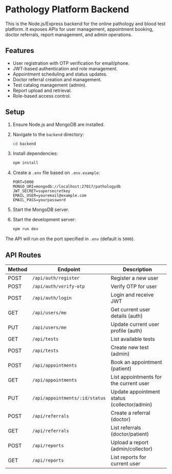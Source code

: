 # Pathology Platform Backend

This is the Node.js/Express backend for the online pathology and blood test platform. It exposes APIs for user management, appointment booking, doctor referrals, report management, and admin operations.

## Features

- User registration with OTP verification for email/phone.
- JWT-based authentication and role management.
- Appointment scheduling and status updates.
- Doctor referral creation and management.
- Test catalog management (admin).
- Report upload and retrieval.
- Role-based access control.

## Setup

1. Ensure Node.js and MongoDB are installed.
2. Navigate to the `backend` directory:

   ```bash
   cd backend
   ```

3. Install dependencies:

   ```bash
   npm install
   ```

4. Create a `.env` file based on `.env.example`:

   ```env
   PORT=5000
   MONGO_URI=mongodb://localhost:27017/pathologydb
   JWT_SECRET=supersecretkey
   EMAIL_USER=youremail@example.com
   EMAIL_PASS=yourpassword
   ```

5. Start the MongoDB server.

6. Start the development server:

   ```bash
   npm run dev
   ```

The API will run on the port specified in `.env` (default is `5000`).

## API Routes

| Method | Endpoint | Description |
|-------|----------|-------------|
| POST | `/api/auth/register` | Register a new user |
| POST | `/api/auth/verify-otp` | Verify OTP for user |
| POST | `/api/auth/login` | Login and receive JWT |
| GET | `/api/users/me` | Get current user details (auth) |
| PUT | `/api/users/me` | Update current user profile (auth) |
| GET | `/api/tests` | List available tests |
| POST | `/api/tests` | Create new test (admin) |
| POST | `/api/appointments` | Book an appointment (patient) |
| GET | `/api/appointments` | List appointments for the current user |
| PUT | `/api/appointments/:id/status` | Update appointment status (collector/admin) |
| POST | `/api/referrals` | Create a referral (doctor) |
| GET | `/api/referrals` | List referrals (doctor/patient) |
| POST | `/api/reports` | Upload a report (admin/collector) |
| GET | `/api/reports` | List reports for current user |

